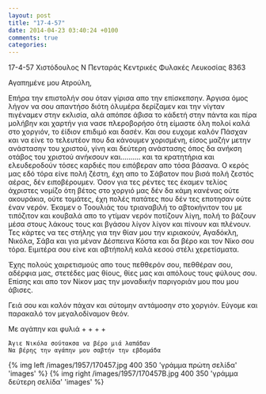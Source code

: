 ```yaml
---
layout: post
title: "17-4-57"
date: 2014-04-23 03:40:24 +0100
comments: true
categories: 
---
```


17-4-57 Χιστόδουλος Ν Πενταράς Κεντρικές Φυλακές Λευκοσίας 8363

Αγαπημένε μου Ατρούλη,

Επήρα την επιστολήν σου όταν γίρισα απο την επίσκεπσην. Άργισα όμος λήγον να σου απαντήσο διότη όλυμέρα δερίζαμεν και την νίγταν πιγέναμεν στην εκλισία, αλά απόπσε άβισα το κάδετή στην πάντα και πίρα μολήβην και χαρτήν για νασε πλεροβορήσο ότη είμαστε όλη πολοί καλά στο χοργιόν, το έίδιον επιδιμό και δασέν. Και σου ευχομε καλόν Πάσχαν και να είνε το τελευτέον που δα κάνουμεν χορισμένη, είσος μαζήν μετην ανάστασην του χριστού, γίνη και δεύτερη ανάστασης όπος δα ανήκση οτάβος του χριστού ανήκσουν και.......... και τα κρατητήρια και ελευδεροδούν τόσες καρδιές που ειπόβεραν απο τόσα βάσανα. Ο κερός μας εδό τόρα είνε πολή ζέστη, έχη απο το Σάβατον που βισά πολή ζεστός αέρας, δέν ειποβέρουμεν. Όσον για τες ρέντες τες έκαμεν τελίος άχριστες νομίζο ότη βέτος στο χοργιό μας δέν δα κάμη κανένας ούτε ακουράκια, ούτε τομάτες, έχη πολές πατάτες που δέν τες εποτησαν ούτε έναν νερόν. Έκαμεν ο Τοουλιάς του τριαναβιλή το αβτοκήνιτον του με τιπόζιτον και κουβαλά απο το γτίμαν νερόν ποτίζουν λίγη, πολή το βάζουν μέσα στους λάκους τους και βγάσου λίγον λίγον και πίνουν και πλένουν.
Τες κάρτες να τες στήλης για την θίαν μου την κιριακούν, Αγαδόκλη, Νικόλα, Σάβα και για μέναν Δέσπεινα Κόστα και δα βέρο και τον Νίκο σου τόρα. Ειμιτέρα σου είνε και αβτήπολή καλά κεσού στέλι χερετίσματα.

Έχης πολούς χαιρετισμούς απο τους πεθθερόν σου, πεθθέραν σου, αδέρφια μας, στετέδες μας θίους, θίες μας και απόλους τους φύλους σου. Επίσης και απο τον Νίκον μας την μοναδικήν παριγοριάν μου που μου άβισες.

Γειά σου και καλόν πάχαν και σύτομην αντάμοσην στο χοργιόν. Εύγομε και παρακαλό τον μεγαλοδίναμον θεόν.

Με αγάπην και φυλιά + + + +

    Άγιε Νικόλα σούτακσα να βέρο μιά λαπάδαν
    Να βέρης την αγάπην μου σαβτήν την εβδομάδα



{% img left /images/1957/170457.jpg 400 350 'γράμμα πρώτη σελίδα' 'images' %}
{% img right /images/1957/170457B.jpg 400 350 'γράμμα δεύτερη σελίδα' 'images' %}
